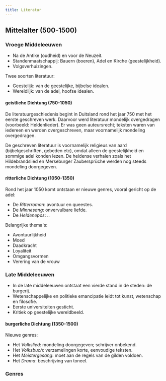 ```yaml
---
title: Literatur
---
```


## Mittelalter (500-1500)

### Vroege Middeleeuwen

- Na de Antike (oudheid) en voor de Neuzeit.
- Standenmaatschappij: Bauern (boeren), Adel en Kirche (geestelijkheid).
- Volgsverhuizingen.

Twee soorten literatuur:

- Geestelijk: van de geestelijke, bijbelse idealen.
- Wereldlijk: van de adel, hoofse idealen.

#### geistliche Dichtung (750-1050)

De literatuurgeschiedenis begint in Duitsland rond het jaar 750 met het eerste geschreven werk. Daarvoor werd literatuur mondelijk overgedragen (voorbeeld: Heldenlieder). Er was geen auteursrecht; teksten waren van iedereen en werden overgeschreven, maar voornamelijk mondeling overgedragen.

De geschreven literatuur is voornamelijk religieus van aard (bijbelgeschriften, gebeden etc), omdat alleen de geestelijkheid en sommige adel konden lezen. De heidense verhalen zoals het Hildebrandslied en Merseburger Zaubersprüche werden nog steeds mondeling doorgegeven.

#### ritterliche Dichtung (1050-1350)

Rond het jaar 1050 komt ontstaan er nieuwe genres, vooral gericht op de adel:

- De *Ritterroman*: avontuur en queestes.
- De *Minnesang*: onvervulbare liefde.
- De *Heldenepos*: ..

Belangrijke thema's:

- Avontuurlijkheid
- Moed
- Daadkracht
- Loyaliteit
- Omgangsvormen
- Verering van de vrouw

### Late Middeleeuwen

- In de late middeleeuwen ontstaat een vierde stand in de steden: de burgerij.
- Wetenschappelijke en politieke emancipatie leidt tot kunst, wetenschap en filosofie.
- Eerste universiteiten gesticht.
- Kritiek op geestelijke wereldbeeld.

#### burgerliche Dichtung (1350-1500)

Nieuwe genres:

- Het *Volkslied*: mondeling doorgegeven; schrijver onbekend.
- Het *Volksbuch*: verzamelingen korte, eenvoudige teksten.
- Het *Meistergesang*: moet aan de regels van de gilden voldoen.
- Het *Drama*: beschrijving van toneel.

### Genres

